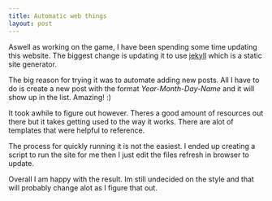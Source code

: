 ```yaml
---
title: Automatic web things
layout: post
---
```


Aswell as working on the game, I have been spending some time updating this website. 
The biggest change is updating it to use [jekyll](https://jekyllrb.com/) which is a static site generator.

The big reason for trying it was to automate adding new posts. All I have to do is create a new post with the format *Year-Month-Day-Name* and it will show up in the list. Amazing! :)

It took awhile to figure out however. Theres a good amount of resources out there but it takes getting used to the way it works. There are alot of templates that were helpful to reference.

The process for quickly running it is not the easiest. I ended up creating a script to run the site for me then I just edit the files refresh in browser to update.

Overall I am happy with the result. Im still undecided on the style and that will probably change alot as I figure that out.

